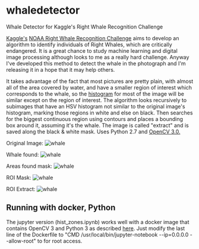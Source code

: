 # whaledetector
Whale Detector for Kaggle's Right Whale Recognition Challenge

<a href="http://kaggle.com" target="_blank">Kaggle's</a> <a href="https://www.kaggle.com/c/noaa-right-whale-recognition" target="_blank">NOAA Right Whale Recognition Challenge</a> aims to develop an algorithm to identify individuals of Right Whales, which are critically endangered. It is a great chance to study machine learning and digital image processing although looks to me as a really hard challenge. Anyway I've developed this method to detect the whale in the photograph and I'm releasing it in a hope that it may help others.

It takes advantage of the fact that most pictures are pretty plain, with almost all of the area covered by water, and have a smaller region of interest which corresponds to the whale, so the <a href="http://docs.opencv.org/3.0.0/d6/dc7/group__imgproc__hist.html" target="_blank">histogram</a> for most of the image will be similar except on the region of  interest. The algorithm looks recursively to subimages that have an HSV histogram not similar to the original image's histogram, marking those regions in white and else on black. Then searches for the biggest continuous region using contours and places a bounding box around it, assuming it's the whale. The image is called "extract" and is saved along the black & white mask. 
Uses Python 2.7 and <a href="http://opencv.org/opencv-3-0.html" target="_blank">OpenCV 3.0.</a> 

Original Image:
<img src="https://raw.githubusercontent.com/eduardofv/whale_detector/master/w_7489.jpg" alt="whale" style="max-width:500px" />

Whale found:
<img src="https://raw.githubusercontent.com/eduardofv/whale_detector/master/w_7489.jpg.areas.jpg" alt="whale" style="max-width:500px" />

Areas found mask:
<img src="https://raw.githubusercontent.com/eduardofv/whale_detector/master/w_7489.jpg.mask-areas.jpg" alt="whale" style="max-width:500px" />

ROI Mask:
<img src="https://raw.githubusercontent.com/eduardofv/whale_detector/master/w_7489.jpg.mask.jpg" alt="whale" style="max-width:500px" />

ROI Extract:
<img src="https://raw.githubusercontent.com/eduardofv/whale_detector/master/w_7489.jpg.extract.jpg" alt="whale" style="max-width:500px" />

## Running with docker, Python

The jupyter version (hist_zones.ipynb) works well with a docker image that contains OpenCV 3 and Python 3  as described <a href="http://to.predict.ch/hacking/2017/02/12/opencv-with-docker.html">here</a>. Just modify the last line of the Dockerfile to "CMD /usr/local/bin/jupyter-notebook --ip=0.0.0.0 --allow-root" to for root access.

